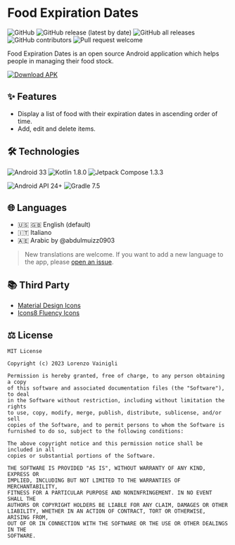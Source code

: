 # Food Expiration Dates

![GitHub](https://img.shields.io/github/license/lorenzovngl/FoodExpirationDates?style=flat-square)
![GitHub release (latest by date)](https://img.shields.io/github/v/release/lorenzovngl/FoodExpirationDates?style=flat-square)
![GitHub all releases](https://img.shields.io/github/downloads/lorenzovngl/FoodExpirationDates/total?style=flat-square)
![GitHub contributors](https://img.shields.io/github/contributors/lorenzovngl/FoodExpirationDates?style=flat-square)
![Pull request welcome](https://img.shields.io/badge/Pull%20request-welcome-ff69b4?style=flat-square)

Food Expiration Dates is an open source Android application which helps people in managing their food stock.

[![Download APK](https://img.shields.io/badge/Download%20APK-24292f?style=for-the-badge&logo=github)](https://github.com/lorenzovngl/FoodExpirationDates/releases/download/v0.2/FoodExpirationDates-0.2.apk)

## ✨ Features

- Display a list of food with their expiration dates in ascending order of time.
- Add, edit and delete items.

## 🛠️ Technologies

![Android 33](https://img.shields.io/badge/Android-33-3DDC84?style=for-the-badge&logo=android)
![Kotlin 1.8.0](https://img.shields.io/badge/Kotlin-1.8.0-A97BFF?&style=for-the-badge&logo=kotlin&logoColor=A97BFF)
![Jetpack Compose 1.3.3](https://img.shields.io/badge/Jetpack%20Compose-1.3.3-4285F4?style=for-the-badge&logo=Jetpack+Compose&logoColor=4285F4)

![Android API 24+](https://img.shields.io/badge/API-24+-3DDC84?style=for-the-badge&logo=android)
![Gradle 7.5](https://img.shields.io/badge/Gradle-7.5-0097a7?style=for-the-badge&logo=gradle&logoColor=0097a7)

## 🌐 Languages

- 🇺🇸 🇬🇧 English (default)
- 🇮🇹 Italiano
- 🇦🇪 Arabic by @abdulmuizz0903

> New translations are welcome. If you want to add a new language to the app, please [open an issue](https://github.com/lorenzovngl/FoodExpirationDates/issues/new).

## 📚 Third Party

- [Material Design Icons](https://pictogrammers.com/library/mdi/)
- [Icons8 Fluency Icons](https://icons8.it/icons/fluency)

## ⚖️ License

```
MIT License

Copyright (c) 2023 Lorenzo Vainigli

Permission is hereby granted, free of charge, to any person obtaining a copy
of this software and associated documentation files (the "Software"), to deal
in the Software without restriction, including without limitation the rights
to use, copy, modify, merge, publish, distribute, sublicense, and/or sell
copies of the Software, and to permit persons to whom the Software is
furnished to do so, subject to the following conditions:

The above copyright notice and this permission notice shall be included in all
copies or substantial portions of the Software.

THE SOFTWARE IS PROVIDED "AS IS", WITHOUT WARRANTY OF ANY KIND, EXPRESS OR
IMPLIED, INCLUDING BUT NOT LIMITED TO THE WARRANTIES OF MERCHANTABILITY,
FITNESS FOR A PARTICULAR PURPOSE AND NONINFRINGEMENT. IN NO EVENT SHALL THE
AUTHORS OR COPYRIGHT HOLDERS BE LIABLE FOR ANY CLAIM, DAMAGES OR OTHER
LIABILITY, WHETHER IN AN ACTION OF CONTRACT, TORT OR OTHERWISE, ARISING FROM,
OUT OF OR IN CONNECTION WITH THE SOFTWARE OR THE USE OR OTHER DEALINGS IN THE
SOFTWARE.
```
